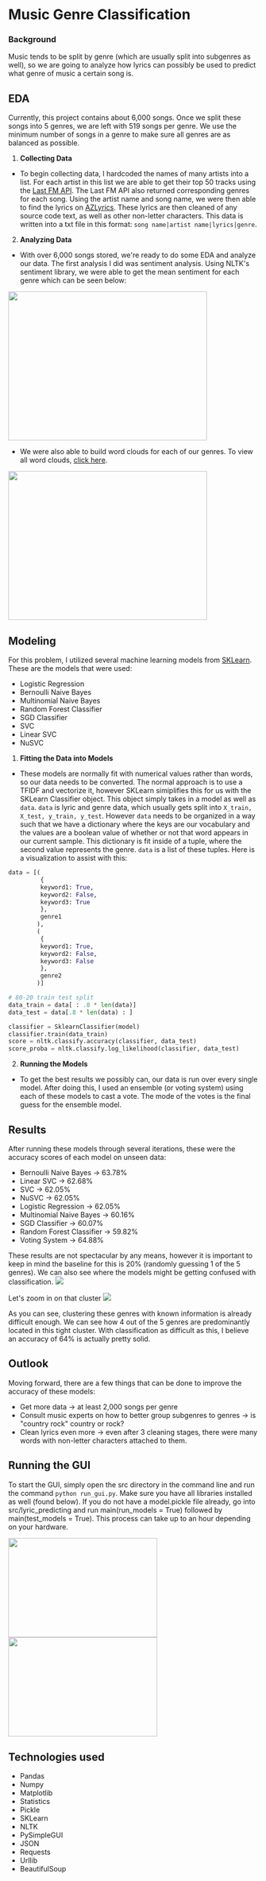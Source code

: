 # Music Genre Classification

### Background

Music tends to be split by genre (which are usually split into subgenres as well), so we are going to analyze how lyrics can possibly be used to predict what genre of music a certain song is.

## EDA

Currently, this project contains about 6,000 songs. Once we split these songs into 5 genres, we are left with 519 songs per genre. We use the minimum number of songs in a genre to make sure all genres are as balanced as possible.

1. **Collecting Data**

- To begin collecting data, I hardcoded the names of many artists into a list. For each artist in this list we are able to get their top 50 tracks using the [Last FM API](https://www.last.fm/api). The Last FM API also returned corresponding genres for each song. Using the artist name and song name, we were then able to find the lyrics on [AZLyrics](https://www.azlyrics.com/). These lyrics are then cleaned of any source code text, as well as other non-letter characters. This data is written into a txt file in this format: `song name|artist name|lyrics|genre`.

2. **Analyzing Data**

- With over 6,000 songs stored, we're ready to do some EDA and analyze our data. The first analysis I did was sentiment analysis.
Using NLTK's sentiment library, we were able to get the mean sentiment for each genre which can be seen below:
<img src="images/sentiment.png" width=400 height=300>

- We were also able to build word clouds for each of our genres. To view all word clouds, [click here](https://github.com/cezar-r/music_genre_identifier/tree/main/images).
<img src = "images/hip-hop_word_cloud.png" width=400 height=300>


## Modeling

For this problem, I utilized several machine learning models from [SKLearn](https://scikit-learn.org/stable/). These are the models that were used:
  * Logistic Regression
  * Bernoulli Naive Bayes
  * Multinomial Naive Bayes
  * Random Forest Classifier
  * SGD Classifier
  * SVC
  * Linear SVC
  * NuSVC

1. **Fitting the Data into Models**

- These models are normally fit with numerical values rather than words, so our data needs to be converted. The normal approach is to use a TFIDF and vectorize it, however SKLearn simiplifies this for us with the SKLearn Classifier object. This object simply takes in a model as well as `data`. `data` is lyric and genre data, which usually gets split into `X_train, X_test, y_train, y_test`. However `data` needs to be organized in a way such that we have a dictionary where the keys are our vocabulary and the values are a boolean value of whether or not that word appears in our current sample. This dictionary is fit inside of a tuple, where the second value represents the genre. `data` is a list of these tuples. Here is a visualization to assist with this:
```python
data = [(
         {
         keyword1: True,
         keyword2: False,
         keyword3: True
         },
         genre1
        ),
        (
         {
         keyword1: True,
         keyword2: False, 
         keyword3: False
         },
         genre2
        )]

# 80-20 train test split
data_train = data[ : .8 * len(data)]
data_test = data[.8 * len(data) : ]

classifier = SklearnClassifier(model) 
classifier.train(data_train)
score = nltk.classify.accuracy(classifier, data_test)       
score_proba = nltk.classify.log_likelihood(classifier, data_test)
```

2.  **Running the Models**

- To get the best results we possibly can, our data is run over every single model. After doing this, I used an ensemble (or voting system) using each of these models to cast a vote. The mode of the votes is the final guess for the ensemble model. 


## Results

After running these models through several iterations, these were the accuracy scores of each model on unseen data:

  * Bernoulli Naive Bayes -> 63.78%
  * Linear SVC -> 62.68%
  * SVC -> 62.05%
  * NuSVC -> 62.05%
  * Logistic Regression -> 62.05%
  * Multinomial Naive Bayes -> 60.16%
  * SGD Classifier -> 60.07%
  * Random Forest Classifier -> 59.82%
  * Voting System -> 64.88%

These results are not spectacular by any means, however it is important to keep in mind the baseline for this is 20% (randomly guessing 1 of the 5 genres). 
We can also see where the models might be getting confused with classification.
<img src="images/figure_of_truth.png">

Let's zoom in on that cluster
<img src="images/figure_of_truth_zoomed_in.png">

As you can see, clustering these genres with known information is already difficult enough. We can see how 4 out of the 5 genres are predominantly located in this tight cluster. With classification as difficult as this, I believe an accuracy of 64% is actually pretty solid.


## Outlook

Moving forward, there are a few things that can be done to improve the accuracy of these models:
- Get more data -> at least 2,000 songs per genre
- Consult music experts on how to better group subgenres to genres -> is "country rock" country or rock?
- Clean lyrics even more -> even after 3 cleaning stages, there were many words with non-letter characters attached to them.


## Running the GUI

To start the GUI, simply open the src directory in the command line and run the command `python run_gui.py`. Make sure you have all libraries installed as well (found below). If you do not have a model.pickle file already, go into src/lyric_predicting and run main(run_models = True) followed by main(test_models = True). This process can take up to an hour depending on your hardware.

<img src="images/gui_empty.png" width = 300 height = 200> <img src = "images/gui_example.png" width = 300 height = 200>


## Technologies used
- Pandas
- Numpy
- Matplotlib
- Statistics
- Pickle
- SKLearn
- NLTK
- PySimpleGUI
- JSON
- Requests
- Urllib
- BeautifulSoup



